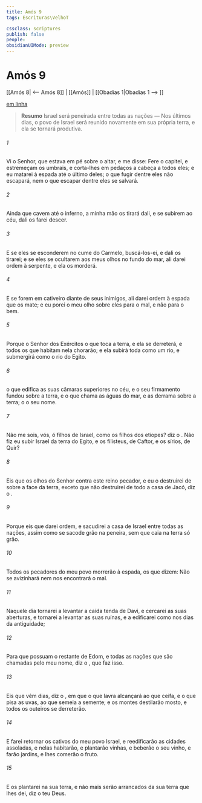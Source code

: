 ```yaml
---
title: Amós 9
tags: Escrituras\VelhoT

cssclass: scriptures
publish: false
people:
obsidianUIMode: preview
---
```


# Amós 9
[[Amós 8| <-- Amós 8]] | [[Amós]] | [[Obadias 1|Obadias 1 --> ]]

[em linha](https://churchofjesuschrist.org/study/scriptures/ot/amos/9?lang=por)

> __Resumo__
Israel será peneirada entre todas as nações — Nos últimos dias, o povo de Israel será reunido novamente em sua própria terra, e ela se tornará produtiva.

###### 1 
Vi o Senhor, que estava em pé sobre o altar, e me disse: Fere o capitel, e estremeçam os umbrais, e corta-lhes em pedaços a cabeça a todos eles; e eu matarei à espada até o último deles; o que fugir dentre eles não escapará, nem o que escapar dentre eles se salvará.

###### 2 
Ainda que cavem até o inferno, a minha mão os tirará dali, e se subirem ao céu, dali os farei descer.

###### 3 
E se eles se esconderem no cume do Carmelo, buscá-los-ei, e dali os tirarei; e se eles se ocultarem aos meus olhos no fundo do mar, ali darei ordem à serpente, e ela os morderá.

###### 4 
E se forem em cativeiro diante de seus inimigos, ali darei ordem à espada que os mate; e eu porei o meu olho sobre eles para o mal, e não para o bem.

###### 5 
Porque o Senhor  dos Exércitos  o que toca a terra, e ela se derreterá, e todos os que habitam nela chorarão; e ela subirá toda como um rio, e submergirá como o rio do Egito.

###### 6 
 o que edifica as suas câmaras superiores no céu, e o seu firmamento fundou sobre a terra, e o que chama as águas do mar, e as derrama sobre a terra; o   o seu nome.

###### 7 
Não me sois, vós, ó filhos de Israel, como os filhos dos etíopes? diz o . Não fiz eu subir Israel da terra do Egito, e os filisteus, de Caftor, e os sírios, de Quir?

###### 8 
Eis que os olhos do Senhor   contra este reino pecador, e eu o destruirei de sobre a face da terra, exceto que não destruirei de todo a casa de Jacó, diz o .

###### 9 
Porque eis que darei ordem, e sacudirei a casa de Israel entre todas as nações, assim como se sacode grão na peneira, sem que caia na terra  só grão.

###### 10 
Todos os pecadores do meu povo morrerão à espada, os que dizem: Não se avizinhará nem nos encontrará o mal.

###### 11 
Naquele dia tornarei a levantar a caída tenda de Davi, e cercarei as suas aberturas, e tornarei a levantar as suas ruínas, e a edificarei como nos dias da antiguidade;

###### 12 
Para que possuam o restante de Edom, e todas as nações que são chamadas pelo meu nome, diz o , que faz isso.

###### 13 
Eis que vêm dias, diz o , em que o que lavra alcançará ao que ceifa, e o que pisa as uvas, ao que semeia a semente; e os montes destilarão mosto, e todos os outeiros se derreterão.

###### 14 
E farei retornar os cativos do meu povo Israel, e reedificarão as cidades assoladas, e nelas habitarão, e plantarão vinhas, e beberão o seu vinho, e farão jardins, e lhes comerão o fruto.

###### 15 
E os plantarei na sua terra, e não mais serão arrancados da sua terra que lhes dei, diz o  teu Deus.

